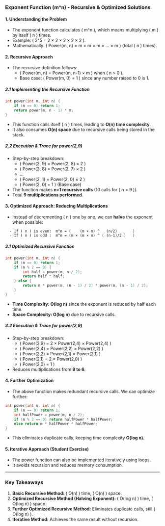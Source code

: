 ### **Exponent Function (m^n) - Recursive & Optimized Solutions**

#### **1. Understanding the Problem**

- The exponent function calculates ( m^n ), which means multiplying ( m ) by itself ( n ) times.
- Example: ( 2^5 = 2 × 2 × 2 × 2 × 2 ).
- Mathematically: ( Power(m, n) = m × m × m × ... × m ) (total ( n ) times).

#### **2. Recursive Approach**

- The recursive definition follows:
  - ( Power(m, n) = Power(m, n-1) × m ) when ( n > 0 ).
  - Base case: ( Power(m, 0) = 1 ) since any number raised to 0 is 1.

##### **2.1 Implementing the Recursive Function**

```cpp
int power(int m, int n) {
    if (n == 0) return 1;
    return power(m, n - 1) * m;
}
```

- This function calls itself ( n ) times, leading to **O(n) time complexity**.
- It also consumes **O(n) space** due to recursive calls being stored in the stack.

##### **2.2 Execution & Trace for power(2,9)**

- Step-by-step breakdown:
  - ( Power(2, 9) = Power(2, 8) × 2 )
  - ( Power(2, 8) = Power(2, 7) × 2 )
  - ...
  - ( Power(2, 1) = Power(2, 0) × 2 )
  - ( Power(2, 0) = 1 ) (Base case)
- The function makes **n+1 recursive calls** (10 calls for ( n = 9 )).
- Total **9 multiplications performed**.

#### **3. Optimized Approach: Reducing Multiplications**

- Instead of decrementing ( n ) one by one, we can **halve** the exponent when possible:

```
  - If ( n ) is even:  m^n = (    (m × m) ^   (n/2)       )
  - If ( n ) is odd :  m^n = (m × (m × m) ^ ( (n-1)/2 )   )
```

##### **3.1 Optimized Recursive Function**

```cpp
int power(int m, int n) {
    if (n == 0) return 1;
    if (n % 2 == 0) {
        int half = power(m, n / 2);
        return half * half;
    } else {
        return m * power(m, (n - 1) / 2) * power(m, (n - 1) / 2);
    }
}
```

- **Time Complexity: O(log n)** since the exponent is reduced by half each time.
- **Space Complexity: O(log n)** due to recursive calls.

##### **3.2 Execution & Trace for power(2,9)**

- Step-by-step breakdown:
  - ( Power(2,9) = 2 × Power(2,4) × Power(2,4) )
  - ( Power(2,4) = Power(2,2) × Power(2,2) )
  - ( Power(2,2) = Power(2,1) × Power(2,1) )
  - ( Power(2,1) = 2 × Power(2,0) )
  - ( Power(2,0) = 1 )
- Reduces multiplications from **9 to 6**.

#### **4. Further Optimization**

- The above function makes redundant recursive calls. We can optimize further:

```cpp
int power(int m, int n) {
    if (n == 0) return 1;
    int halfPower = power(m, n / 2);
    if (n % 2 == 0) return halfPower * halfPower;
    else return m * halfPower * halfPower;
}
```

- This eliminates duplicate calls, keeping time complexity **O(log n)**.

#### **5. Iterative Approach (Student Exercise)**

- The power function can also be implemented iteratively using loops.
- It avoids recursion and reduces memory consumption.

---

### **Key Takeaways**

1. **Basic Recursive Method:** ( O(n) ) time, ( O(n) ) space.
2. **Optimized Recursive Method (Halving Exponent):** ( O(log n) ) time, ( O(log n) ) space.
3. **Further Optimized Recursive Method:** Eliminates duplicate calls, still ( O(log n) ).
4. **Iterative Method:** Achieves the same result without recursion.
